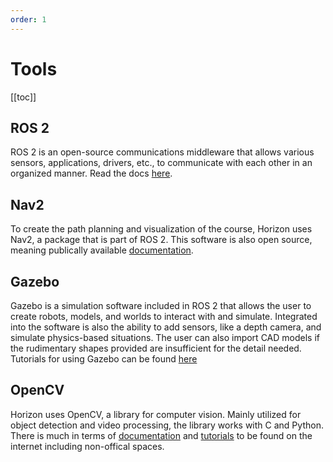 ```yaml
---
order: 1
---
```

# Tools

[[toc]]

## ROS 2

ROS 2 is an open-source communications middleware that allows various sensors, applications, drivers, etc., to communicate with each other in an organized manner.
Read the docs [here](https://docs.ros.org/en/humble/).

## Nav2 

To create the path planning and visualization of the course, Horizon uses Nav2, a package that is part of ROS 2.
This software is also open source, meaning publically available [documentation](https://navigation.ros.org/).

## Gazebo

Gazebo is a simulation software included in ROS 2 that allows the user to create robots, models, and worlds to interact with and simulate.
Integrated into the software is also the ability to add sensors, like a depth camera, and simulate physics-based situations.
The user can also import CAD models if the rudimentary shapes provided are insufficient for the detail needed.
Tutorials for using Gazebo can be found [here](https://classic.gazebosim.org/tutorials)

## OpenCV

Horizon uses OpenCV, a library for computer vision.
Mainly utilized for object detection and video processing, the library works with C and Python.
There is much in terms of [documentation](https://docs.opencv.org/) and [tutorials](https://docs.opencv.org/4.x/d9/df8/tutorial_root.html) to be found on the internet including non-offical spaces.